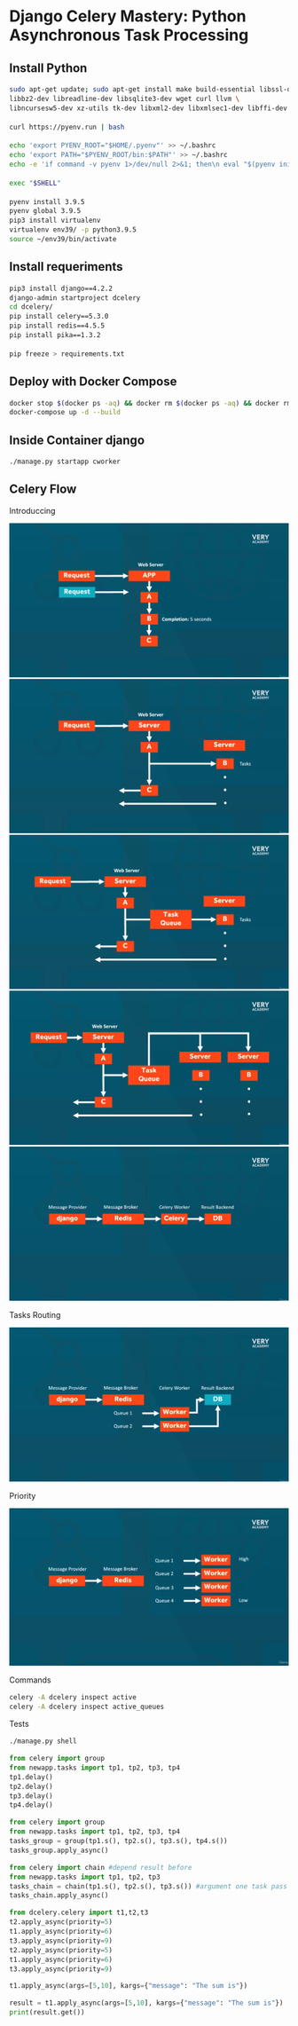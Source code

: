 # Django Celery Mastery: Python Asynchronous Task Processing

## Install Python

```bash
sudo apt-get update; sudo apt-get install make build-essential libssl-dev zlib1g-dev \
libbz2-dev libreadline-dev libsqlite3-dev wget curl llvm \
libncursesw5-dev xz-utils tk-dev libxml2-dev libxmlsec1-dev libffi-dev liblzma-dev -y

curl https://pyenv.run | bash

echo 'export PYENV_ROOT="$HOME/.pyenv"' >> ~/.bashrc
echo 'export PATH="$PYENV_ROOT/bin:$PATH"' >> ~/.bashrc
echo -e 'if command -v pyenv 1>/dev/null 2>&1; then\n eval "$(pyenv init -)"\nfi' >> ~/.bashrc

exec "$SHELL"

pyenv install 3.9.5
pyenv global 3.9.5
pip3 install virtualenv
virtualenv env39/ -p python3.9.5
source ~/env39/bin/activate
```

## Install requeriments

```bash
pip3 install django==4.2.2
django-admin startproject dcelery
cd dcelery/
pip install celery==5.3.0
pip install redis==4.5.5
pip install pika==1.3.2

pip freeze > requirements.txt
```

## Deploy with Docker Compose

```bash
docker stop $(docker ps -aq) && docker rm $(docker ps -aq) && docker rmi $(docker images -aq)
docker-compose up -d --build
```

## Inside Container django

```sh
./manage.py startapp cworker
```

## Celery Flow

Introduccing

![Celery Flow](./img/1.png)
![Celery Flow](./img/2.png)
![Celery Flow](./img/3.png)
![Celery Flow](./img/4.png)
![Celery Flow](./img/5.png)

Tasks Routing

![Celery Flow](./img/6.png)

Priority

![Celery Flow](./img/7.png)

Commands

```sh
celery -A dcelery inspect active
celery -A dcelery inspect active_queues
```

Tests

```sh
./manage.py shell
```

```python
from celery import group
from newapp.tasks import tp1, tp2, tp3, tp4
tp1.delay()
tp2.delay()
tp3.delay()
tp4.delay()
```

```python
from celery import group
from newapp.tasks import tp1, tp2, tp3, tp4
tasks_group = group(tp1.s(), tp2.s(), tp3.s(), tp4.s())
tasks_group.apply_async()
```

```python
from celery import chain #depend result before
from newapp.tasks import tp1, tp2, tp3
tasks_chain = chain(tp1.s(), tp2.s(), tp3.s()) #argument one task pass to other next task
tasks_chain.apply_async()
```

```python
from dcelery.celery import t1,t2,t3
t2.apply_async(priority=5)
t1.apply_async(priority=6)
t3.apply_async(priority=9)
t2.apply_async(priority=5)
t1.apply_async(priority=6)
t3.apply_async(priority=9)
```

```python
t1.apply_async(args=[5,10], kargs={"message": "The sum is"})
```

```python
result = t1.apply_async(args=[5,10], kargs={"message": "The sum is"})
print(result.get())
```